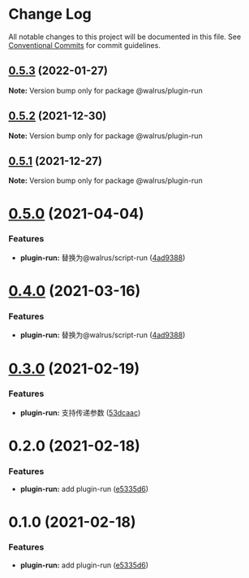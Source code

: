# Change Log

All notable changes to this project will be documented in this file.
See [Conventional Commits](https://conventionalcommits.org) for commit guidelines.

## [0.5.3](https://github.com/walrusjs/plugins/compare/@walrus/plugin-run@0.5.2...@walrus/plugin-run@0.5.3) (2022-01-27)

**Note:** Version bump only for package @walrus/plugin-run

## [0.5.2](https://github.com/walrusjs/plugins/compare/@walrus/plugin-run@0.5.1...@walrus/plugin-run@0.5.2) (2021-12-30)

**Note:** Version bump only for package @walrus/plugin-run

## [0.5.1](https://github.com/walrusjs/plugins/compare/@walrus/plugin-run@0.5.0...@walrus/plugin-run@0.5.1) (2021-12-27)

**Note:** Version bump only for package @walrus/plugin-run

# [0.5.0](https://github.com/walrusjs/plugins/compare/@walrus/plugin-run@0.3.0...@walrus/plugin-run@0.5.0) (2021-04-04)

### Features

- **plugin-run:** 替换为@walrus/script-run ([4ad9388](https://github.com/walrusjs/plugins/commit/4ad9388720c7fe36589237938ef4d8ab8b493f53))

# [0.4.0](https://github.com/walrusjs/plugins/compare/@walrus/plugin-run@0.3.0...@walrus/plugin-run@0.4.0) (2021-03-16)

### Features

- **plugin-run:** 替换为@walrus/script-run ([4ad9388](https://github.com/walrusjs/plugins/commit/4ad9388720c7fe36589237938ef4d8ab8b493f53))

# [0.3.0](https://github.com/walrusjs/plugins/compare/@walrus/plugin-run@0.2.0...@walrus/plugin-run@0.3.0) (2021-02-19)

### Features

- **plugin-run:** 支持传递参数 ([53dcaac](https://github.com/walrusjs/plugins/commit/53dcaacf06ce3ee3190c2e35778db10a80e41c92))

# 0.2.0 (2021-02-18)

### Features

- **plugin-run:** add plugin-run ([e5335d6](https://github.com/walrusjs/plugins/commit/e5335d69f06ca7af6d0170c5d3f1419a9a287600))

# 0.1.0 (2021-02-18)

### Features

- **plugin-run:** add plugin-run ([e5335d6](https://github.com/walrusjs/plugins/commit/e5335d69f06ca7af6d0170c5d3f1419a9a287600))
